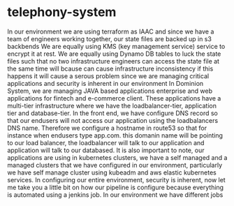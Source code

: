 # telephony-system
In our environment we are using terraform as IAAC and since we have a team of engineers working together, our state files are backed up in s3 backbends 
We are equally using KMS (key management service) service to encrypt it at rest.
We are equally using Dynamo DB tables to luck the state files such that no two infrastructure engineers can access the state file at the same time will bcause can cause infrastructure inconsistency
if this happens it will cause a serous problem since we are managing critical applications and security is inherent in our environment
In Dominion System, we are managing JAVA based applications enterprise and web applications for fintech and e-commerce client. These applications have a multi-tier infrastructure where we have the loadbalancer-tier, application tier and database-tier. In the front end, we have configure DNS record so that our endusers will not access our application using the loadbalancers DNS name. Therefore we configure a hostname in route53 so that for instance when endusers type app.com. this domanin name will be pointing to our load balancer, the loadbalancer will talk to our application and application will talk to our databased. 
It is also important to note, our applications are using in kubernetes clusters, we have a self managed and a managed clusters that we have configured in our environment, particularly we have self manage cluster using kubeadm and aws elastic kubernetes services.
In configuring our entire environment, security is inherent, now let me take you a little bit on how our pipeline is configure because everything is automated using a jenkins job. In our environment we have different jobs




